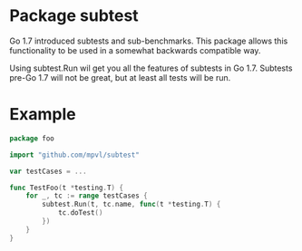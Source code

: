 # Package subtest

Go 1.7 introduced subtests and sub-benchmarks. This package allows this
functionality to be used in a somewhat backwards compatible way.

Using subtest.Run wil get you all the features of subtests in Go 1.7.
Subtests pre-Go 1.7 will not be great, but at least all tests will be
run.

# Example

```go
package foo

import "github.com/mpvl/subtest"

var testCases = ...

func TestFoo(t *testing.T) {
	for _, tc := range testCases {
		subtest.Run(t, tc.name, func(t *testing.T) {
			tc.doTest()
		})
	}
}
```
